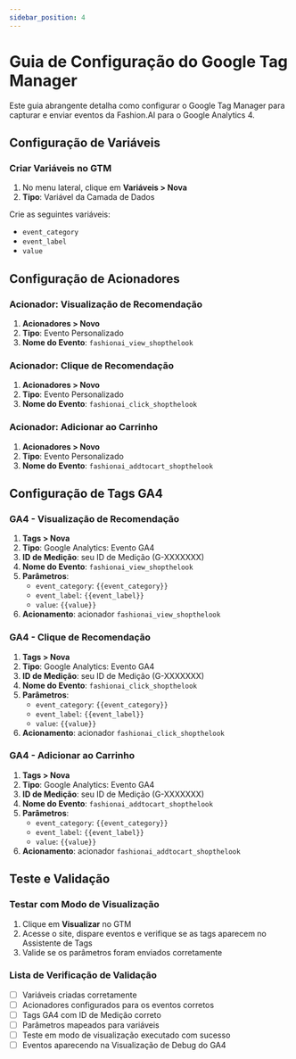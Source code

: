 ```yaml
---
sidebar_position: 4
---
```


# Guia de Configuração do Google Tag Manager

Este guia abrangente detalha como configurar o Google Tag Manager para capturar e enviar eventos da Fashion.AI para o Google Analytics 4.

## Configuração de Variáveis

### Criar Variáveis no GTM

1. No menu lateral, clique em **Variáveis > Nova**
2. **Tipo**: Variável da Camada de Dados

Crie as seguintes variáveis:
- `event_category`
- `event_label`
- `value`

## Configuração de Acionadores

### Acionador: Visualização de Recomendação

1. **Acionadores > Novo**
2. **Tipo**: Evento Personalizado
3. **Nome do Evento**: `fashionai_view_shopthelook`

### Acionador: Clique de Recomendação

1. **Acionadores > Novo**
2. **Tipo**: Evento Personalizado
3. **Nome do Evento**: `fashionai_click_shopthelook`

### Acionador: Adicionar ao Carrinho

1. **Acionadores > Novo**
2. **Tipo**: Evento Personalizado
3. **Nome do Evento**: `fashionai_addtocart_shopthelook`

## Configuração de Tags GA4

### GA4 - Visualização de Recomendação

1. **Tags > Nova**
2. **Tipo**: Google Analytics: Evento GA4
3. **ID de Medição**: seu ID de Medição (G-XXXXXXX)
4. **Nome do Evento**: `fashionai_view_shopthelook`
5. **Parâmetros**:
   - `event_category`: `{{event_category}}`
   - `event_label`: `{{event_label}}`
   - `value`: `{{value}}`
6. **Acionamento**: acionador `fashionai_view_shopthelook`

### GA4 - Clique de Recomendação

1. **Tags > Nova**
2. **Tipo**: Google Analytics: Evento GA4
3. **ID de Medição**: seu ID de Medição (G-XXXXXXX)
4. **Nome do Evento**: `fashionai_click_shopthelook`
5. **Parâmetros**:
   - `event_category`: `{{event_category}}`
   - `event_label`: `{{event_label}}`
   - `value`: `{{value}}`
6. **Acionamento**: acionador `fashionai_click_shopthelook`

### GA4 - Adicionar ao Carrinho

1. **Tags > Nova**
2. **Tipo**: Google Analytics: Evento GA4
3. **ID de Medição**: seu ID de Medição (G-XXXXXXX)
4. **Nome do Evento**: `fashionai_addtocart_shopthelook`
5. **Parâmetros**:
   - `event_category`: `{{event_category}}`
   - `event_label`: `{{event_label}}`
   - `value`: `{{value}}`
6. **Acionamento**: acionador `fashionai_addtocart_shopthelook`

## Teste e Validação

### Testar com Modo de Visualização

1. Clique em **Visualizar** no GTM
2. Acesse o site, dispare eventos e verifique se as tags aparecem no Assistente de Tags
3. Valide se os parâmetros foram enviados corretamente

### Lista de Verificação de Validação

- [ ] Variáveis criadas corretamente
- [ ] Acionadores configurados para os eventos corretos
- [ ] Tags GA4 com ID de Medição correto
- [ ] Parâmetros mapeados para variáveis
- [ ] Teste em modo de visualização executado com sucesso
- [ ] Eventos aparecendo na Visualização de Debug do GA4